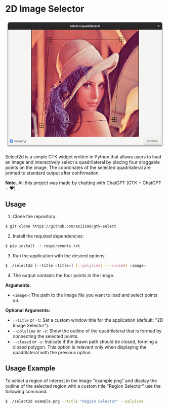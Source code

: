 # 2D Image Selector

![screenshot](./screenshot.png)

Select2d is a simple GTK widget written in Python that allows users to load an image and interactively select a quadrilateral by placing four draggable points on the image. The coordinates of the selected quadrilateral are printed to standard output after confirmation.

**Note.** All this project was made by chatting with ChatGPT (GTK + ChatGPT = :heart:)

## Usage

1. Clone the repository:

```bash shell
$ git clone https://github.com/aziis98/gtk-select
```

2. Install the required dependencies:

```bash shell
$ pip install -r requirements.txt
```

3. Run the application with the desired options:

```bash shell
$ ./select2d [--title <title>] [--polyline] [--closed] <image>
```

4. The output contains the four points in the image.

**Arguments:**

- `<image>`: The path to the image file you want to load and select points on.

**Optional Arguments:**

- `--title` or `-t`: Set a custom window title for the application (default: "2D Image Selector").
- `--polyline` or `-s`: Show the outline of the quadrilateral that is formed by connecting the selected points.
- `--closed` or `-c`: Indicate if the drawn path should be closed, forming a closed polygon. This option is relevant only when displaying the quadrilateral with the previous option.

## Usage Example

To select a region of interest in the image "example.png" and display the outline of the selected region with a custom title "Region Selector" use the following command:

```bash shell
$ ./select2d example.png --title "Region Selector" --polyline
```

